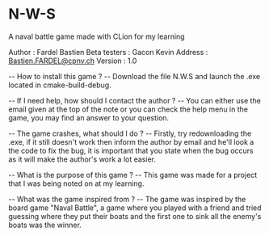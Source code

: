 # N-W-S
A naval battle game made with CLion for my learning

Author        : Fardel Bastien
Beta testers  : Gacon Kevin 
Address       : Bastien.FARDEL@cpnv.ch
Version       : 1.0

-- How to install this game ? -- 
Download the file N.W.S and launch the .exe located in
cmake-build-debug.

-- If I need help, how should I contact the author ? --
You can either use the email given at the top of the note
or you can check the help menu in the game, you may find an
answer to your question.

-- The game crashes, what should I do ? --
Firstly, try redownloading the .exe, if it
still doesn't work then inform the author
by email and he'll look a the code to fix
the bug, it is important that you state
when the bug occurs as it will make the
author's work a lot easier.

-- What is the purpose of this game ? --
This game was made for a project that I
was being noted on at my learning.

-- What was the game inspired from ? --
The game was inspired by the board game
"Naval Battle", a game where you played
with a friend and tried guessing where
they put their boats and the first one
to sink all the enemy's boats was the
winner.
